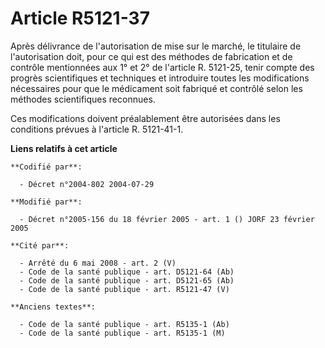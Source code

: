 # Article R5121-37

Après délivrance de l'autorisation de mise sur le marché, le titulaire de l'autorisation doit, pour ce qui est des méthodes
de fabrication et de contrôle mentionnées aux 1° et 2° de l'article R. 5121-25, tenir compte des progrès scientifiques et
techniques et introduire toutes les modifications nécessaires pour que le médicament soit fabriqué et contrôlé selon les
méthodes scientifiques reconnues.

Ces modifications doivent préalablement être autorisées dans les conditions prévues à l'article R. 5121-41-1.

**Liens relatifs à cet article**

	**Codifié par**:

	  - Décret n°2004-802 2004-07-29

	**Modifié par**:

	  - Décret n°2005-156 du 18 février 2005 - art. 1 () JORF 23 février 2005

	**Cité par**:

	  - Arrêté du 6 mai 2008 - art. 2 (V)
	  - Code de la santé publique - art. D5121-64 (Ab)
	  - Code de la santé publique - art. D5121-65 (Ab)
	  - Code de la santé publique - art. R5121-47 (V)

	**Anciens textes**:

	  - Code de la santé publique - art. R5135-1 (Ab)
	  - Code de la santé publique - art. R5135-1 (M)

